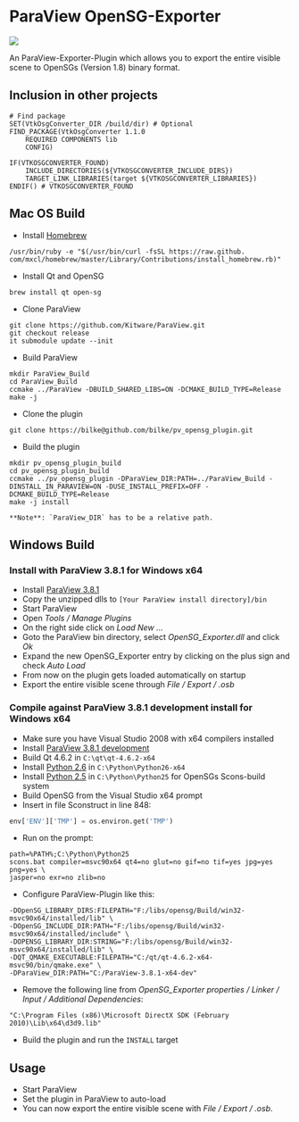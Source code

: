 ParaView OpenSG-Exporter
========================

![](https://zenodo.org/badge/doi/10.5281/zenodo.10161.png)

An ParaView-Exporter-Plugin which allows you to export the entire visible scene to OpenSGs (Version 1.8) binary format.

## Inclusion in other projects ##

    # Find package
    SET(VtkOsgConverter_DIR /build/dir) # Optional
    FIND_PACKAGE(VtkOsgConverter 1.1.0
        REQUIRED COMPONENTS lib
        CONFIG)

    IF(VTKOSGCONVERTER_FOUND)
        INCLUDE_DIRECTORIES(${VTKOSGCONVERTER_INCLUDE_DIRS})
        TARGET_LINK_LIBRARIES(target ${VTKOSGCONVERTER_LIBRARIES})
    ENDIF() # VTKOSGCONVERTER_FOUND

Mac OS Build
--------------

- Install [Homebrew](http://mxcl.github.com/homebrew/)

 ```shell
 /usr/bin/ruby -e "$(/usr/bin/curl -fsSL https://raw.github. com/mxcl/homebrew/master/Library/Contributions/install_homebrew.rb)"
 ```

- Install Qt and OpenSG

 ```shell
 brew install qt open-sg
 ```

- Clone ParaView

 ```shell
 git clone https://github.com/Kitware/ParaView.git
 git checkout release
 it submodule update --init
 ```

- Build ParaView

 ```shell
 mkdir ParaView_Build
 cd ParaView_Build
 ccmake ../ParaView -DBUILD_SHARED_LIBS=ON -DCMAKE_BUILD_TYPE=Release
 make -j
 ```

- Clone the plugin

 ```shell
 git clone https://bilke@github.com/bilke/pv_opensg_plugin.git
 ```

- Build the plugin

 ```shell
 mkdir pv_opensg_plugin_build
 cd pv_opensg_plugin_build
 ccmake ../pv_opensg_plugin -DParaView_DIR:PATH=../ParaView_Build -DINSTALL_IN_PARAVIEW=ON -DUSE_INSTALL_PREFIX=OFF -DCMAKE_BUILD_TYPE=Release
 make -j install
 ```
 
    **Note**: `ParaView_DIR` has to be a relative path.

Windows Build
-------------

### Install with ParaView 3.8.1 for Windows x64 ###

- Install [ParaView 3.8.1][pv]
- Copy the unzipped dlls to  `[Your ParaView install directory]/bin`
- Start ParaView
- Open *Tools / Manage Plugins*
 - On the right side click on *Load New ...*
  - Goto the ParaView bin directory, select *OpenSG_Exporter.dll* and click *Ok*
  - Expand the new OpenSG_Exporter entry by clicking on the plus sign and check *Auto Load*
 - From now on the plugin gets loaded automatically on startup
- Export the entire visible scene through *File / Export / .osb*

### Compile against ParaView 3.8.1 development install for Windows x64 ###

- Make sure you have Visual Studio 2008 with x64 compilers installed
- Install [ParaView 3.8.1 development][pv_dev]
- Build Qt 4.6.2 in `C:\qt\qt-4.6.2-x64`
- Install [Python 2.6][python] in `C:\Python\Python26-x64`
- Install [Python 2.5][python25] in `C:\Python\Python25` for OpenSGs Scons-build system
- Build OpenSG from the Visual Studio x64 prompt
 - Insert in file Sconstruct in line 848:
 ```python
 env['ENV']['TMP'] = os.environ.get('TMP')
 ```

 - Run on the prompt:
 ```shell
 path=%PATH%;C:\Python\Python25
 scons.bat compiler=msvc90x64 qt4=no glut=no gif=no tif=yes jpg=yes png=yes \
 jasper=no exr=no zlib=no
 ```

- Configure ParaView-Plugin like this:

 ```shell
 -DOpenSG_LIBRARY_DIRS:FILEPATH="F:/libs/opensg/Build/win32-msvc90x64/installed/lib" \
 -DOpenSG_INCLUDE_DIR:PATH="F:/libs/opensg/Build/win32-msvc90x64/installed/include" \
 -DOPENSG_LIBRARY_DIR:STRING="F:/libs/opensg/Build/win32-msvc90x64/installed/lib" \
 -DQT_QMAKE_EXECUTABLE:FILEPATH="C:/qt/qt-4.6.2-x64-msvc90/bin/qmake.exe" \
 -DParaView_DIR:PATH="C:/ParaView-3.8.1-x64-dev"
 ```

- Remove the following line from *OpenSG_Exporter properties / Linker / Input / Additional Dependencies*:
 
 ```shell
"C:\Program Files (x86)\Microsoft DirectX SDK (February 2010)\Lib\x64\d3d9.lib"
 ```

- Build the plugin and run the `INSTALL` target

Usage
-----

- Start ParaView
- Set the plugin in ParaView to auto-load
- You can now export the entire visible scene with *File / Export / .osb*.

[pv]:http://paraview.org/files/v3.8/ParaView-3.8.1-Win64-x86.exe
[pv_dev]:http://paraview.org/files/v3.8/ParaView-Development-3.8.1-Win64-x86.exe
[python]:http://www.python.org/ftp/python/2.6.6/python-2.6.6.amd64.msi
[python25]:http://www.python.org/ftp/python/2.5.4/python-2.5.4.msi

